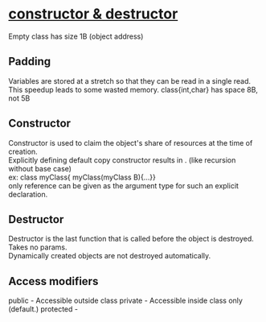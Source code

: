 # [constructor & destructor](https://github.com/DrNayak2306/DBMS_OOP/blob/main/constructor_destructor.cpp)

Empty class has size 1B (object address)

## Padding
Variables are stored at a stretch so that they can be read in a single read.
This speedup leads to some wasted memory.
class{int,char} has space 8B, not 5B

## Constructor
Constructor is used to claim the object's share of resources at the time of creation.  
Explicitly defining default copy constructor results in . (like recursion without base case)  
ex: class myClass{ myClass(myClass B){...}}  
only reference can be given as the argument type for such an explicit declaration.

## Destructor
Destructor is the last function that is called before the object is destroyed.  
Takes no params.  
Dynamically created objects are not destroyed automatically.

## Access modifiers
public - Accessible outside class
private - Accessible inside class only (default.)
protected - 